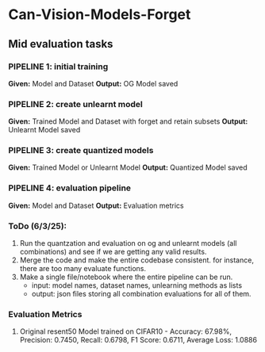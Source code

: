 # Can-Vision-Models-Forget

## Mid evaluation tasks

### PIPELINE 1: initial training
**Given:** Model and Dataset
**Output:** OG Model saved

### PIPELINE 2: create unlearnt model
**Given:** Trained Model and Dataset with forget and retain subsets
**Output:** Unlearnt Model saved

### PIPELINE 3: create quantized models
**Given:** Trained Model or Unlearnt Model
**Output:** Quantized Model saved

### PIPELINE 4: evaluation pipeline
**Given:** Model and Dataset
**Output:** Evaluation metrics

### ToDo (6/3/25):

1. Run the quantzation and evaluation on og and unlearnt models (all combinations) and see if we are getting any valid results.
2. Merge the code and make the entire codebase consistent. for instance, there are too many evaluate functions.
3. Make a single file/notebook where the entire pipeline can be run.
    - input: model names, dataset names, unlearning methods as lists
    - output: json files storing all combination evaluations for all of them.

### Evaluation Metrics

1. Original resent50 Model trained on CIFAR10 - Accuracy: 67.98%, Precision: 0.7450, Recall: 0.6798, F1 Score: 0.6711, Average Loss: 1.0886

